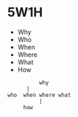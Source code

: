 <!---
markmeta_author: 望哥
markmeta_date: 2019-05-08
markmeta_title: 5W1H
markmeta_categories: methodology
markmeta_tags: 5w1h
-->

# 5W1H

- Why
- Who
- When
- Where
- What
- How

```
          why
	  |
who  when where what
          |
	 how
```
